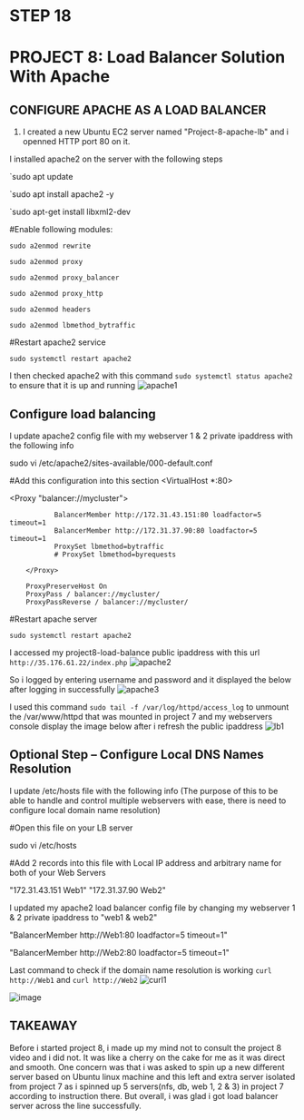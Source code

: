 
# STEP 18
# PROJECT 8: Load Balancer Solution With Apache
## CONFIGURE APACHE AS A LOAD BALANCER

1. I created a new Ubuntu EC2 server named "Project-8-apache-lb" and i openned HTTP port 80 on it.

I installed apache2 on the server with the following steps

`sudo apt update

`sudo apt install apache2 -y

`sudo apt-get install libxml2-dev

#Enable following modules:

`sudo a2enmod rewrite`

`sudo a2enmod proxy`

`sudo a2enmod proxy_balancer`

`sudo a2enmod proxy_http`

`sudo a2enmod headers`

`sudo a2enmod lbmethod_bytraffic`

#Restart apache2 service

`sudo systemctl restart apache2`

I then checked apache2 with this command `sudo systemctl status apache2` to ensure that it is up and running
![apache1](https://user-images.githubusercontent.com/34573768/160076231-14a75f07-c10f-4add-ad61-112ea32cde25.jpg)

## Configure load balancing

I update apache2 config file with my webserver 1 & 2 private ipaddress with the following info

sudo vi /etc/apache2/sites-available/000-default.conf

#Add this configuration into this section <VirtualHost *:80>  </VirtualHost>

<Proxy "balancer://mycluster">

               BalancerMember http://172.31.43.151:80 loadfactor=5 timeout=1
               BalancerMember http://172.31.37.90:80 loadfactor=5 timeout=1
               ProxySet lbmethod=bytraffic
               # ProxySet lbmethod=byrequests

        </Proxy>

        ProxyPreserveHost On
        ProxyPass / balancer://mycluster/
        ProxyPassReverse / balancer://mycluster/

#Restart apache server

`sudo systemctl restart apache2`

I accessed my project8-load-balance public ipaddress with this url `http://35.176.61.22/index.php`
![apache2](https://user-images.githubusercontent.com/34573768/160076305-94658693-7d0d-4e6f-a59b-0a0522dc81c8.jpg)

So i logged by entering username and password and it displayed the below after logging in successfully
![apache3](https://user-images.githubusercontent.com/34573768/160076474-19b82309-324e-41d1-aa65-d438f49582ca.jpg)

I used this command `sudo tail -f /var/log/httpd/access_log` to unmount the /var/www/httpd that was mounted in project 7 and my webservers console display the image below after i refresh the public ipaddress
![lb1](https://user-images.githubusercontent.com/34573768/160076747-f4ed0827-c95d-4fc8-8ebc-500b77d8b142.jpg)

## Optional Step – Configure Local DNS Names Resolution
I update /etc/hosts file with the following info (The purpose of this to be able to handle and control multiple webservers with ease, there is need to configure local domain name resolution)

#Open this file on your LB server

sudo vi /etc/hosts

#Add 2 records into this file with Local IP address and arbitrary name for both of your Web Servers

"172.31.43.151 Web1"
"172.31.37.90 Web2"

I updated my apache2 load balancer config file by changing my webserver 1 & 2 private ipaddress to "web1 & web2"

"BalancerMember http://Web1:80 loadfactor=5 timeout=1"

"BalancerMember http://Web2:80 loadfactor=5 timeout=1"

Last command to check if the domain name resolution is working `curl http://Web1` and `curl http://Web2`
![curl1](https://user-images.githubusercontent.com/34573768/160078202-b5ba682e-4fa1-48dc-96c7-f17b5a95a97d.jpg)

![image](https://user-images.githubusercontent.com/34573768/160182165-096030f6-5645-410c-87d0-98f90e91cde0.png)

## TAKEAWAY
Before i started project 8, i made up my mind not to consult the project 8 video and i did not. It was like a cherry on the cake for me as it was direct and smooth.
One concern was that i was asked to spin up a new different server based on Ubuntu linux machine and this left and extra server isolated from project 7 as i spinned up 5 servers(nfs, db, web 1, 2 & 3) in project 7 according to instruction there.
But overall, i was glad i got load balancer server across the line successfully. 